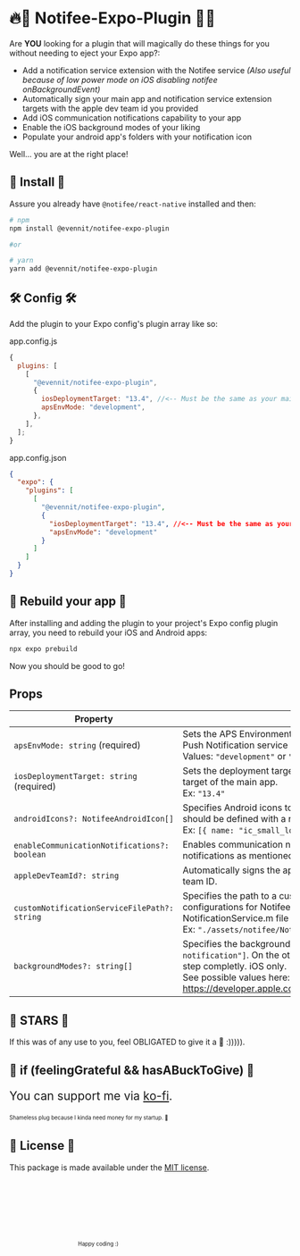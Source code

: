 <h1>🔥👹 Notifee-Expo-Plugin 👹🔥</h1>

Are **YOU** looking for a plugin that will magically do these things for you without needing to eject your Expo app?:

- Add a notification service extension with the Notifee service _(Also useful because of low power mode on iOS disabling notifee onBackgroundEvent)_
- Automatically sign your main app and notification service extension targets with the apple dev team id you provided
- Add iOS communication notifications capability to your app
- Enable the iOS background modes of your liking
- Populate your android app's folders with your notification icon

Well... you are at the right place!

## 🧩 Install 🧩

Assure you already have `@notifee/react-native` installed and then:

```sh
# npm
npm install @evennit/notifee-expo-plugin

#or

# yarn
yarn add @evennit/notifee-expo-plugin
```

## 🛠️ Config 🛠️

Add the plugin to your Expo config's plugin array like so:

app.config.js

```js
{
  plugins: [
    [
      "@evennit/notifee-expo-plugin",
      {
        iosDeploymentTarget: "13.4", //<-- Must be the same as your main app target's iOS deployment target
        apsEnvMode: "development",
      },
    ],
  ];
}
```

app.config.json

```json
{
  "expo": {
    "plugins": [
      [
        "@evennit/notifee-expo-plugin",
        {
          "iosDeploymentTarget": "13.4", //<-- Must be the same as your main app target's iOS deployment target
          "apsEnvMode": "development"
        }
      ]
    ]
  }
}
```

## 🔨 Rebuild your app 🔨

After installing and adding the plugin to your project's Expo config plugin array, you need to rebuild your iOS and Android apps:

```sh
npx expo prebuild
```

Now you should be good to go!

## Props

| Property                                     | Description                                                                                                                                                                                                                                                                                                                                                                              |
| -------------------------------------------- | ---------------------------------------------------------------------------------------------------------------------------------------------------------------------------------------------------------------------------------------------------------------------------------------------------------------------------------------------------------------------------------------- |
| `apsEnvMode: string` (required)              | Sets the APS Environment Entitlement. Determines whether to use the development or production Apple Push Notification service (APNs). <br/> Values: `"development"` or `"production"`                                                                                                                                                                                                    |
| `iosDeploymentTarget: string` (required)     | Sets the deployment target of the notification service extension for iOS. This should match the deployment target of the main app. <br/>Ex: `"13.4"`                                                                                                                                                                                                                                     |
| `androidIcons?: NotifeeAndroidIcon[]`        | Specifies Android icons to be added to the appropriate resource folders for notification purposes. Each icon should be defined with a name, path, and type (large or small). <br/>Ex: `[{ name: "ic_small_logo", path: "./assets/logo.png", type: "small" }]`                                                                                                                            |
| `enableCommunicationNotifications?: boolean` | Enables communication notifications, which adds the necessary configurations for communication notifications as mentioned in https://github.com/invertase/notifee/pull/526.                                                                                                                                                                                                              |
| `appleDevTeamId?: string`                    | Automatically signs the app and the notification service extension targets with the provided Apple developer team ID.                                                                                                                                                                                                                                                                    |
| `customNotificationServiceFilePath?: string` | Specifies the path to a custom notification service file, which should already include the necessary configurations for Notifee along with any additional customizations. You can build upon the default NotificationService.m file of this package. <br/> Ex: `"./assets/notifee/NotificationService.m"`.                                                                               |
| `backgroundModes?: string[]`                 | Specifies the background modes to enable for the app. If not provided, the default value will be: `["remote-notification"]`. On the other hand, an empty array `[]` will signal to the plugin to skip the backgroundModes step completly. iOS only.<br/> See possible values here: https://developer.apple.com/documentation/bundleresources/information_property_list/uibackgroundmodes |

## 🤩 STARS 🤩

If this was of any use to you, feel OBLIGATED to give it a 🌟 :))))).

## 💸 if (feelingGrateful && hasABuckToGive) 💸

<p style="font-size:1.5em;">You can support me via <a href="https://ko-fi.com/kevpug">ko-fi</a>.</p>

<p style="font-size:0.69em;">Shameless plug because I kinda need money for my startup. 🥺</p>

<h6></h6>

## 📜 License 📜

This package is made available under the [MIT license](https://github.com/evennit/notifee-expo-plugin/blob/main/LICENSE).

<p style="font-size:0.69em; margin:123px;">Happy coding :)</p>
